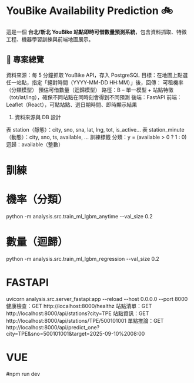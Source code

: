 # YouBike Availability Prediction 🚲

這是一個 **台北/新北 YouBike 站點即時可借數量預測系統**，包含資料抓取、特徵工程、機器學習訓練與前端地圖展示。

## 🔄 專案總覽
資料來源：每 5 分鐘抓取 YouBike API，存入 PostgreSQL
目標：在地圖上點選任一站點，指定「絕對時間（YYYY-MM-DD HH:MM）」後，回傳：
可租機率（分類模型）
預估可借數量（迴歸模型）
路徑：B – 單一模型 + 站點特徵（tot/lat/lng），確保不同站點在同時刻會得到不同預測
後端：FastAPI
前端：Leaflet（React），可點站點、選日期時間、即時顯示結果


1) 資料來源與 DB 設計

表 station（靜態）：city, sno, sna, lat, lng, tot, is_active...
表 station_minute（動態）：city, sno, ts, available, ...
訓練標籤
分類：y = (available > 0 ? 1 : 0)
迴歸：available（整數）

# 訓練
# 機率（分類）
python -m analysis.src.train_ml_lgbm_anytime --val_size 0.2
# 數量（迴歸）
python -m analysis.src.train_ml_lgbm_regression --val_size 0.2

# FASTAPI
uvicorn analysis.src.server_fastapi:app --reload --host 0.0.0.0 --port 8000
健康檢查：GET http://localhost:8000/healthz
站點清單：GET http://localhost:8000/api/stations?city=TPE
站點資訊：GET http://localhost:8000/api/stations/TPE/500101001
單點推論：GET http://localhost:8000/api/predict_one?city=TPE&sno=500101001&target=2025-09-10%2008:00

# VUE
#npm run dev

